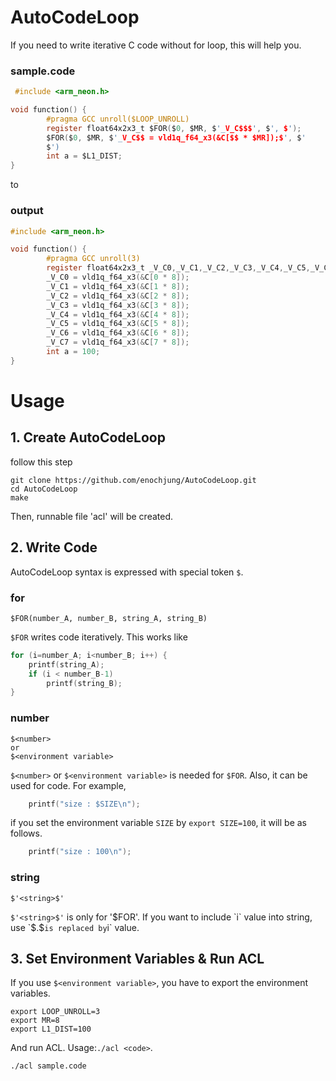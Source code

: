 # AutoCodeLoop

If you need to write iterative C code without for loop, this will help you.

### sample.code
```C
 #include <arm_neon.h>

void function() {
        #pragma GCC unroll($LOOP_UNROLL)
        register float64x2x3_t $FOR($0, $MR, $'_V_C$$$', $', $');
        $FOR($0, $MR, $'_V_C$$ = vld1q_f64_x3(&C[$$ * $MR]);$', $'
        $')
        int a = $L1_DIST;
}
```

to

### output
```C
#include <arm_neon.h>

void function() {
        #pragma GCC unroll(3)
        register float64x2x3_t _V_C0,_V_C1,_V_C2,_V_C3,_V_C4,_V_C5,_V_C6,_V_C7;
        _V_C0 = vld1q_f64_x3(&C[0 * 8]);
        _V_C1 = vld1q_f64_x3(&C[1 * 8]);
        _V_C2 = vld1q_f64_x3(&C[2 * 8]);
        _V_C3 = vld1q_f64_x3(&C[3 * 8]);
        _V_C4 = vld1q_f64_x3(&C[4 * 8]);
        _V_C5 = vld1q_f64_x3(&C[5 * 8]);
        _V_C6 = vld1q_f64_x3(&C[6 * 8]);
        _V_C7 = vld1q_f64_x3(&C[7 * 8]);
        int a = 100;
}
```

# Usage
## 1. Create AutoCodeLoop
follow this step
```Shell
git clone https://github.com/enochjung/AutoCodeLoop.git
cd AutoCodeLoop
make
```
Then, runnable file 'acl' will be created.
## 2. Write Code
AutoCodeLoop syntax is expressed with special token `$`.
### for
```
$FOR(number_A, number_B, string_A, string_B)
```
`$FOR` writes code iteratively. This works like
```C
for (i=number_A; i<number_B; i++) {
    printf(string_A);
    if (i < number_B-1)
        printf(string_B);
}
```
### number
```
$<number>
or
$<environment variable>
```
`$<number>` or `$<environment variable>` is needed for `$FOR`. Also, it can be used for code. For example,
```C
    printf("size : $SIZE\n");
```
if you set the environment variable `SIZE` by `export SIZE=100`, it will be as follows.
```C
    printf("size : 100\n");
```

### string
```
$'<string>$'
```
`$'<string>$'` is only for '$FOR'. If you want to include `i` value into string, use `$$`. `$$` is replaced by `i` value.
## 3. Set Environment Variables & Run ACL
If you use `$<environment variable>`, you have to export the environment variables.
```
export LOOP_UNROLL=3
export MR=8
export L1_DIST=100
```

And run ACL. Usage:`./acl <code>`.
```
./acl sample.code
```
